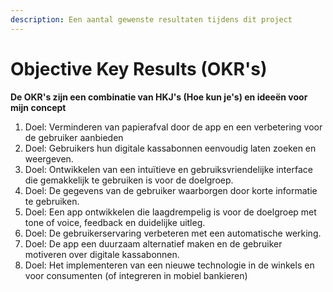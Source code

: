 ```yaml
---
description: Een aantal gewenste resultaten tijdens dit project
---
```


# Objective Key Results (OKR's)

**De OKR's zijn een combinatie van HKJ's (Hoe kun je's) en ideeën voor mijn concept** &#x20;

1. Doel: Verminderen van papierafval door de app en een verbetering voor de gebruiker aanbieden
2. Doel: Gebruikers hun digitale kassabonnen eenvoudig laten zoeken en weergeven.
3. Doel: Ontwikkelen van een intuïtieve en gebruiksvriendelijke interface die gemakkelijk te gebruiken is voor de doelgroep.
4. Doel: De gegevens van de gebruiker waarborgen door korte informatie te gebruiken.
5. Doel: Een app ontwikkelen die laagdrempelig is voor de doelgroep met tone of voice, feedback en duidelijke uitleg.
6. Doel: De gebruikerservaring verbeteren met een automatische werking.
7. Doel: De app een duurzaam alternatief maken en de gebruiker motiveren over digitale kassabonnen.
8.  Doel: Het implementeren van een nieuwe technologie in de winkels en voor consumenten (of integreren in mobiel bankieren)

